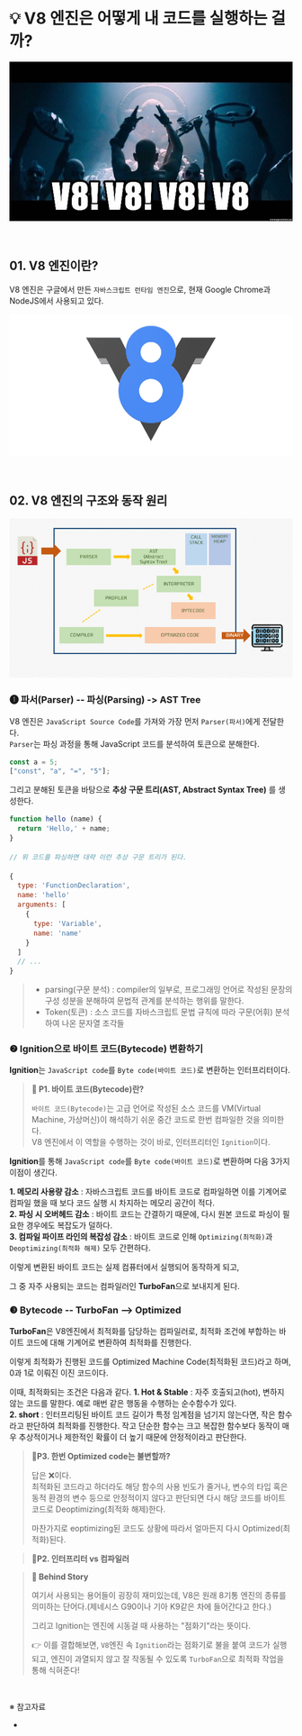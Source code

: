 # 💡 V8 엔진은 어떻게 내 코드를 실행하는 걸까?

![v8_v8_v8](asset/v8_v8_v8.png)

<br />

## 01. V8 엔진이란?

V8 엔진은 구글에서 만든 `자바스크립트 런타임 엔진`으로, 현재 Google Chrome과 NodeJS에서 사용되고 있다.

![V8 엔진](asset/v8.png)

>

<br />

## 02. V8 엔진의 구조와 동작 원리

![v8_operation_principles](asset/v8_operation_principles.png)

### ❶ 파서(Parser) -- 파싱(Parsing) -> AST Tree

V8 엔진은 `JavaScript Source Code`를 가져와 가장 먼저 `Parser(파서)`에게 전달한다.  
`Parser`는 파싱 과정을 통해 JavaScript 코드를 분석하여 토큰으로 분해한다.

```js
const a = 5;
["const", "a", "=", "5"];
```

그리고 분해된 토큰을 바탕으로 **추상 구문 트리(AST, Abstract Syntax Tree)** 를 생성한다.

```js
function hello (name) {
  return 'Hello,' + name;
}

// 위 코드를 파싱하면 대략 이런 추상 구문 트리가 된다.

{
  type: 'FunctionDeclaration',
  name: 'hello'
  arguments: [
    {
      type: 'Variable',
      name: 'name'
    }
  ]
  // ...
}
```

> - parsing(구문 분석) : compiler의 일부로, 프로그래밍 언어로 작성된 문장의 구성 성분을 분해하여 문법적 관계를 분석하는 행위를 말한다.
> - Token(토큰) : 소스 코드를 자바스크립트 문법 규칙에 따라 구문(어휘) 분석하여 나온 문자열 조각들

### ❷ Ignition으로 바이트 코드(Bytecode) 변환하기

**Ignition**는 `JavaScript code`를 `Byte code(바이트 코드)`로 변환하는 인터프리터이다.

> **🧩 P1. 바이트 코드(Bytecode)란?**
>
> `바이트 코드(Bytecode)`는 고급 언어로 작성된 소스 코드를 VM(Virtual Machine, 가상머신)이 해석하기 쉬운 중간 코드로 한번 컴파일한 것을 의미한다.  
> V8 엔진에서 이 역할을 수행하는 것이 바로, 인터프리터인 `Ignition`이다.

**Ignition**를 통해 `JavaScript code`를 `Byte code(바이트 코드)`로 변환하며 다음 3가지 이점이 생긴다.

**1. 메모리 사용량 감소** : 자바스크립트 코드를 바이트 코드로 컴파일하면 이를 기계어로 컴파일 했을 때 보다 코드 실행 시 차지하는 메모리 공간이 적다.  
**2. 파싱 시 오버헤드 감소** : 바이트 코드는 간결하기 때문에, 다시 원본 코드로 파싱이 필요한 경우에도 복잡도가 덜하다.  
**3. 컴파일 파이프 라인의 복잡성 감소** : 바이트 코드로 인해 `Optimizing(최적화)`과 `Deoptimizing(최적화 해제)` 모두 간편하다.

이렇게 변환된 바이트 코드는 실제 컴퓨터에서 실행되어 동작하게 되고,

그 중 자주 사용되는 코드는 컴파일러인 **TurboFan**으로 보내지게 된다.

### ❸ Bytecode -- TurboFan --> Optimized

**TurboFan**은 V8엔진에서 최적화를 담당하는 컴파일러로, 최적화 조건에 부합하는 바이트 코드에 대해 기계어로 변환하여 최적화를 진행한다.

이렇게 최적화가 진행된 코드를 Optimized Machine Code(최적화된 코드)라고 하며, 0과 1로 이뤄진 이진 코드이다.

이때, 최적화되는 조건은 다음과 같다.
**1. Hot & Stable** : 자주 호출되고(hot), 변하지 않는 코드를 말한다. 예로 매번 같은 행동을 수행하는 순수함수가 있다.  
**2. short** : 인터프리팅된 바이트 코드 길이가 특정 임계점을 넘기지 않는다면, 작은 함수라고 판단하여 최적화를 진행한다. 작고 단순한 함수는 크고 복잡한 함수보다 동작이 매우 추상적이거나 제한적인 확률이 더 높기 때문에 안정적이라고 판단한다.

> **🧩P3. 한번 Optimized code는 불변할까?**
>
> 답은 ❌이다.  
> 최적화된 코드라고 하더라도 해당 함수의 사용 빈도가 줄거나, 변수의 타입 혹은 동적 환경의 변수 등으로 안정적이지 않다고 판단되면 다시 해당 코드를 바이트 코드로 Deoptimizing(최적화 해제)한다.
>
> 마찬가지로 eoptimizing된 코드도 상황에 따라서 얼마든지 다시 Optimized(최적화)된다.

> **🧩P2. 인터프리터 vs 컴파일러**

> **👀 Behind Story**
>
> 여기서 사용되는 용어들이 굉장히 재미있는데, V8은 원래 8기통 엔진의 종류를 의미하는 단어다.(제네시스 G90이나 기아 K9같은 차에 들어간다고 한다.)
>
> 그리고 Ignition는 엔진에 시동걸 때 사용하는 "점화기"라는 뜻이다.
>
> 👉 이를 결합해보면, `V8`엔진 속 `Ignition`라는 점화기로 불을 붙여 코드가 실행되고, 엔진이 과열되지 않고 잘 작동될 수 있도록 `TurboFan`으로 최적화 작업을 통해 식혀준다!

<br />

※ 참고자료

- []()
